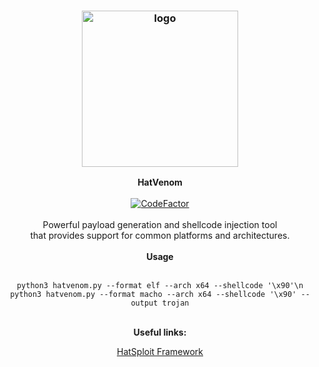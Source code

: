 <h3 align="center"><img src="https://hatsploit.netlify.app/images/logo-footer.png" alt="logo" height="250px"></h3>

<p align="center">
    <b>HatVenom</b><br>
    <br>
    <a href="https://www.codefactor.io/repository/github/entysec/hatvenom"><img src="https://www.codefactor.io/repository/github/entysec/hatvenom/badge" alt="CodeFactor" /></a><br>
    <br>
    Powerful payload generation and shellcode injection tool 
    <br>that provides support for common platforms and architectures.
    <br>
    <br>
    <b>Usage</b><br>
    <br>
    <code>
python3 hatvenom.py --format elf --arch x64 --shellcode '\x90'\n
python3 hatvenom.py --format macho --arch x64 --shellcode '\x90' --output trojan
    </code>
    <br>
    <br>
    <b>Useful links:</b><br>
    <p align="center"><a href="https://hatsploit.netlify.app">HatSploit Framework</a></p>
</p>
